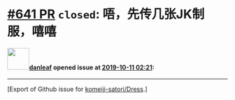 # [\#641 PR](https://github.com/komeiji-satori/Dress/pull/641) `closed`: 唔，先传几张JK制服，嘻嘻

#### <img src="https://avatars.githubusercontent.com/u/10368411?u=4e418f11b294dffe76c2ee61fcb73af6171e15af&v=4" width="50">[danleaf](https://github.com/danleaf) opened issue at [2019-10-11 02:21](https://github.com/komeiji-satori/Dress/pull/641):






-------------------------------------------------------------------------------



[Export of Github issue for [komeiji-satori/Dress](https://github.com/komeiji-satori/Dress).]
